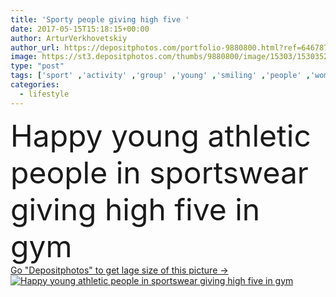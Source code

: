 ```yaml
---
title: 'Sporty people giving high five '
date: 2017-05-15T15:18:15+00:00
author: ArturVerkhovetskiy
author_url: https://depositphotos.com/portfolio-9880800.html?ref=64678756
image: https://st3.depositphotos.com/thumbs/9880800/image/15303/153035238/api_thumb_450.jpg?forcejpeg=true
type: "post"
tags: ['sport' ,'activity' ,'group' ,'young' ,'smiling' ,'people' ,'women' ,'vitality' ,'caucasian' ,'sports' ,'friendship' ,'european' ,'Men' ,'lifestyle' ,'stand' ,'together' ,'togetherness' ,'sportive' ,'fitness' ,'friends' ,'indoors' ,'gym' ,'Exercising' ,'sportsmen' ,'achievement' ,'asian' ,'motivation' ,'aspiration' ,'standing' ,'determination' ,'Gesturing' ,'sporting' ,'community' ,'athletic' ,'workout' ,'sporty' ,'sportswear' ,'practicing' ,'multiethnic' ,'sportswomen' ,'high five' ,'working out' ,'sports training' ,'health club' ,'hand gesture' ,'Exercise Class' ,'Fitness Club' ,'sports center' ]
categories: 
  - lifestyle
---
```

<div aling="center">
            <font size="60"> Happy young athletic people in sportswear giving high five in gym</font>   
</div>
<div>
    <a href='https://st3.depositphotos.com/thumbs/9880800/image/15303/153035238/api_thumb_450.jpg?forcejpeg=true?ref=64678756' target=_blank > Go "Depositphotos" to get lage size of this picture ->
        <img href='https://st3.depositphotos.com/thumbs/9880800/image/15303/153035238/api_thumb_450.jpg?forcejpeg=true?ref=64678756' src='https://st3.depositphotos.com/9880800/15303/i/950/depositphotos_153035238-stock-photo-sporty-people-giving-high-five.jpg?forcejpeg=true' alt='Happy young athletic people in sportswear giving high five in gym' >
    </a>
</div>
